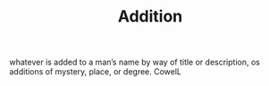 ---
title: Addition
letter: A
permalink: "/definitions/addition.html"
body: whatever is added to a man’s name by way of title or description, os additions
  of mystery, place, or degree. CowelL
published_at: '2018-07-07'
source: Black's Law Dictionary
layout: post
---